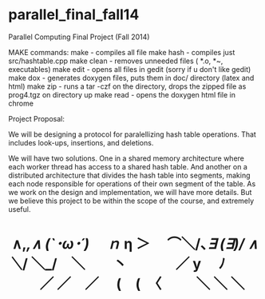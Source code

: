 parallel_final_fall14
=====================

Parallel Computing Final Project (Fall 2014)

MAKE commands:
make       - compiles all file
make hash  - compiles just src/hashtable.cpp
make clean - removes unneeded files ( *.o,  *~, executables)
make edit  - opens all files in gedit (sorry if u don't like gedit)
make dox   - generates doxygen files, puts them in doc/ directory (latex and html)
make zip   - runs a tar -czf on the directory, drops the zipped file as prog4.tgz on directory up
make read  - opens the doxygen html file in chrome

Project Proposal:

We will be designing a protocol for paralellizing hash table operations. That includes look-ups, insertions, and deletions.

We will have two solutions. One in a shared memory architecture where each worker thread has access to a shared hash table. And another on a distributed architecture that divides the hash table into segments, making each node responsible for operations of their own segment of the table. As we work on the design and implementation, we will have more details. But we believe this project to be within the scope of the course, and extremely useful.

‌     ∧,_,∧
    (`･ω･´)　 ｎ_
  η  ＞　 ⌒＼/､_∃
 (∃)/   ∧　　＼_/
 ＼_/　＼　　丶
　  　　／ y　 ﾉ
　  　／ ／　／
    　(　(　〈
　   　＼ ＼  ＼
　   　
=====================

